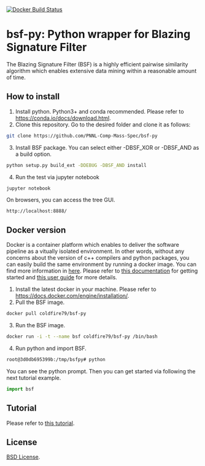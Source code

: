 [![Docker Build Status](https://img.shields.io/docker/build/coldfire79/bsf-py.svg)](https://hub.docker.com/r/coldfire79/bsf-py/)

# bsf-py: Python wrapper for Blazing Signature Filter
The Blazing Signature Filter (BSF) is a highly efficient pairwise similarity algorithm which enables extensive data mining within a reasonable amount of time.


## How to install
1. Install python. Python3+ and conda recommended. 
Please refer to https://conda.io/docs/download.html.
2. Clone this repository.
Go to the desired folder and clone it as follows:
```bash
git clone https://github.com/PNNL-Comp-Mass-Spec/bsf-py
```
3. Install BSF package. You can select either -DBSF_XOR or -DBSF_AND as a build option.
```bash
python setup.py build_ext -DDEBUG -DBSF_AND install
```
4. Run the test via jupyter notebook
```bash
jupyter notebook
```
On browsers, you can access the tree GUI. 
```url
http://localhost:8888/
```

## Docker version
Docker is a container platform which enables to deliver the software pipeline as a vitually isolated environment. In other words, without any concerns about the version of c++ compilers and python packages, you can easily build the same environment by running a docker image. You can find more information in [here](https://www.docker.com/what-docker).
Please refer to [this documentation](https://docs.docker.com/get-started/) for getting started and [this user guide](https://docs.docker.com/engine/userguide/) for more details.
1. Install the latest docker in your machine.
Please refer to https://docs.docker.com/engine/installation/.
2. Pull the BSF image.
```bash
docker pull coldfire79/bsf-py
```
3. Run the BSF image.
```bash
docker run -i -t --name bsf coldfire79/bsf-py /bin/bash
```
4. Run python and import BSF.
```bash
root@3d0db695399b:/tmp/bsfpy# python
```
You can see the python prompt. Then you can get started via following the next tutorial example.
```python
import bsf
```
## Tutorial
Please refer to [this tutorial](tutorial/tutorial.ipynb).

## License
[BSD License](LICENSE.txt).
